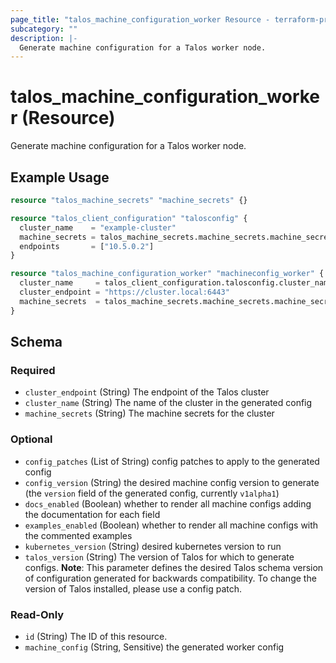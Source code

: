 ```yaml
---
page_title: "talos_machine_configuration_worker Resource - terraform-provider-talos"
subcategory: ""
description: |-
  Generate machine configuration for a Talos worker node.
---
```


# talos_machine_configuration_worker (Resource)

Generate machine configuration for a Talos worker node.

## Example Usage

```terraform
resource "talos_machine_secrets" "machine_secrets" {}

resource "talos_client_configuration" "talosconfig" {
  cluster_name    = "example-cluster"
  machine_secrets = talos_machine_secrets.machine_secrets.machine_secrets
  endpoints       = ["10.5.0.2"]
}

resource "talos_machine_configuration_worker" "machineconfig_worker" {
  cluster_name     = talos_client_configuration.talosconfig.cluster_name
  cluster_endpoint = "https://cluster.local:6443"
  machine_secrets  = talos_machine_secrets.machine_secrets.machine_secrets
}
```
<!-- schema generated by tfplugindocs -->
## Schema

### Required

- `cluster_endpoint` (String) The endpoint of the Talos cluster
- `cluster_name` (String) The name of the cluster in the generated config
- `machine_secrets` (String) The machine secrets for the cluster

### Optional

- `config_patches` (List of String) config patches to apply to the generated config
- `config_version` (String) the desired machine config version to generate (the `version` field of the generated config, currently `v1alpha1`)
- `docs_enabled` (Boolean) whether to render all machine configs adding the documentation for each field
- `examples_enabled` (Boolean) whether to render all machine configs with the commented examples
- `kubernetes_version` (String) desired kubernetes version to run
- `talos_version` (String) The version of Talos for which to generate configs. **Note**: This parameter defines the desired Talos schema version of configuration generated for backwards compatibility. To change the version of Talos installed, please use a config patch.

### Read-Only

- `id` (String) The ID of this resource.
- `machine_config` (String, Sensitive) the generated worker config
